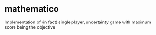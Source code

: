 # mathematico
Implementation of (in fact) single player, uncertainty game with maximum score being the objective
